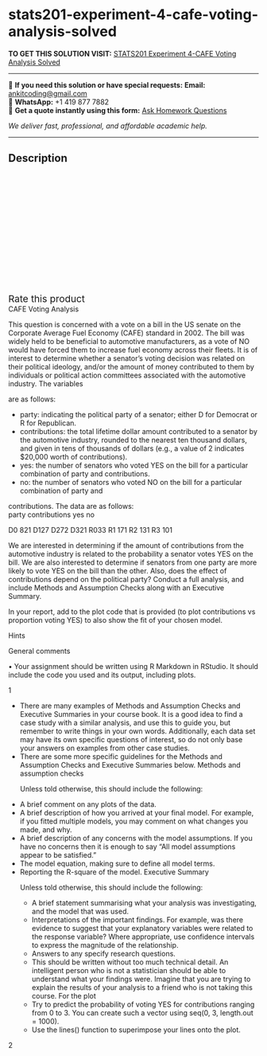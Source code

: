 # stats201-experiment-4-cafe-voting-analysis-solved
**TO GET THIS SOLUTION VISIT:** [STATS201 Experiment 4-CAFE Voting Analysis Solved](https://www.ankitcodinghub.com/product/stats201-experiment-4-cafe-voting-analysis-solved/)


---

📩 **If you need this solution or have special requests:** **Email:** ankitcoding@gmail.com  
📱 **WhatsApp:** +1 419 877 7882  
📄 **Get a quote instantly using this form:** [Ask Homework Questions](https://www.ankitcodinghub.com/services/ask-homework-questions/)

*We deliver fast, professional, and affordable academic help.*

---

<h2>Description</h2>



<div class="kk-star-ratings kksr-auto kksr-align-center kksr-valign-top" data-payload="{&quot;align&quot;:&quot;center&quot;,&quot;id&quot;:&quot;91875&quot;,&quot;slug&quot;:&quot;default&quot;,&quot;valign&quot;:&quot;top&quot;,&quot;ignore&quot;:&quot;&quot;,&quot;reference&quot;:&quot;auto&quot;,&quot;class&quot;:&quot;&quot;,&quot;count&quot;:&quot;0&quot;,&quot;legendonly&quot;:&quot;&quot;,&quot;readonly&quot;:&quot;&quot;,&quot;score&quot;:&quot;0&quot;,&quot;starsonly&quot;:&quot;&quot;,&quot;best&quot;:&quot;5&quot;,&quot;gap&quot;:&quot;4&quot;,&quot;greet&quot;:&quot;Rate this product&quot;,&quot;legend&quot;:&quot;0\/5 - (0 votes)&quot;,&quot;size&quot;:&quot;24&quot;,&quot;title&quot;:&quot;STATS201 Experiment 4-CAFE Voting Analysis Solved&quot;,&quot;width&quot;:&quot;0&quot;,&quot;_legend&quot;:&quot;{score}\/{best} - ({count} {votes})&quot;,&quot;font_factor&quot;:&quot;1.25&quot;}">

<div class="kksr-stars">

<div class="kksr-stars-inactive">
            <div class="kksr-star" data-star="1" style="padding-right: 4px">


<div class="kksr-icon" style="width: 24px; height: 24px;"></div>
        </div>
            <div class="kksr-star" data-star="2" style="padding-right: 4px">


<div class="kksr-icon" style="width: 24px; height: 24px;"></div>
        </div>
            <div class="kksr-star" data-star="3" style="padding-right: 4px">


<div class="kksr-icon" style="width: 24px; height: 24px;"></div>
        </div>
            <div class="kksr-star" data-star="4" style="padding-right: 4px">


<div class="kksr-icon" style="width: 24px; height: 24px;"></div>
        </div>
            <div class="kksr-star" data-star="5" style="padding-right: 4px">


<div class="kksr-icon" style="width: 24px; height: 24px;"></div>
        </div>
    </div>

<div class="kksr-stars-active" style="width: 0px;">
            <div class="kksr-star" style="padding-right: 4px">


<div class="kksr-icon" style="width: 24px; height: 24px;"></div>
        </div>
            <div class="kksr-star" style="padding-right: 4px">


<div class="kksr-icon" style="width: 24px; height: 24px;"></div>
        </div>
            <div class="kksr-star" style="padding-right: 4px">


<div class="kksr-icon" style="width: 24px; height: 24px;"></div>
        </div>
            <div class="kksr-star" style="padding-right: 4px">


<div class="kksr-icon" style="width: 24px; height: 24px;"></div>
        </div>
            <div class="kksr-star" style="padding-right: 4px">


<div class="kksr-icon" style="width: 24px; height: 24px;"></div>
        </div>
    </div>
</div>


<div class="kksr-legend" style="font-size: 19.2px;">
            <span class="kksr-muted">Rate this product</span>
    </div>
    </div>
<div class="page" title="Page 1">
<div class="layoutArea">
<div class="column">
CAFE Voting Analysis

This question is concerned with a vote on a bill in the US senate on the Corporate Average Fuel Economy (CAFE) standard in 2002. The bill was widely held to be beneficial to automotive manufacturers, as a vote of NO would have forced them to increase fuel economy across their fleets. It is of interest to determine whether a senator’s voting decision was related on their political ideology, and/or the amount of money contributed to them by individuals or political action committees associated with the automotive industry. The variables

are as follows:

<ul>
<li>party: indicating the political party of a senator; either D for Democrat or R for Republican.</li>
<li>contributions: the total lifetime dollar amount contributed to a senator by the automotive industry, rounded to the nearest ten thousand dollars, and given in tens of thousands of dollars (e.g., a value of 2
indicates $20,000 worth of contributions).
</li>
<li>yes: the number of senators who voted YES on the bill for a particular combination of party and
contributions.
</li>
<li>no: the number of senators who voted NO on the bill for a particular combination of party and</li>
</ul>
</div>
</div>
<div class="layoutArea">
<div class="column">
contributions. The data are as follows:

</div>
</div>
<div class="layoutArea">
<div class="column">
party contributions yes no

D0 821 D127 D272 D321 R033 R1 171 R2 131 R3 101

</div>
</div>
<div class="layoutArea">
<div class="column">
We are interested in determining if the amount of contributions from the automotive industry is related to the probability a senator votes YES on the bill. We are also interested to determine if senators from one party are more likely to vote YES on the bill than the other. Also, does the effect of contributions depend on the political party? Conduct a full analysis, and include Methods and Assumption Checks along with an Executive Summary.

In your report, add to the plot code that is provided (to plot contributions vs proportion voting YES) to also show the fit of your chosen model.

Hints

General comments

• Your assignment should be written using R Markdown in RStudio. It should include the code you used and its output, including plots.

</div>
</div>
<div class="layoutArea">
<div class="column">
1

</div>
</div>
</div>
<div class="page" title="Page 2">
<div class="layoutArea">
<div class="column">
<ul>
<li>There are many examples of Methods and Assumption Checks and Executive Summaries in your course book. It is a good idea to find a case study with a similar analysis, and use this to guide you, but remember to write things in your own words. Additionally, each data set may have its own specific questions of interest, so do not only base your answers on examples from other case studies.</li>
<li>There are some more specific guidelines for the Methods and Assumption Checks and Executive Summaries below.
Methods and assumption checks

Unless told otherwise, this should include the following:
</li>
</ul>
<ul>
<li>A brief comment on any plots of the data.</li>
<li>A brief description of how you arrived at your final model. For example, if you fitted multiple models, you may comment on what changes you made, and why.</li>
<li>A brief description of any concerns with the model assumptions. If you have no concerns then it is enough to say “All model assumptions appear to be satisfied.”</li>
<li>The model equation, making sure to define all model terms.</li>
<li>Reporting the R-square of the model.
Executive Summary

Unless told otherwise, this should include the following:

<ul>
<li>A brief statement summarising what your analysis was investigating, and the model that was used.</li>
<li>Interpretations of the important findings. For example, was there evidence to suggest that your explanatory variables were related to the response variable? Where appropriate, use confidence intervals to express the magnitude of the relationship.</li>
<li>Answers to any specify research questions.</li>
<li>This should be written without too much technical detail. An intelligent person who is not a statistician should be able to understand what your findings were. Imagine that you are trying to explain the results of your analysis to a friend who is not taking this course.
For the plot
</li>
</ul>
<ul>
<li>Try to predict the probability of voting YES for contributions ranging from 0 to 3. You can create such a vector using seq(0, 3, length.out = 1000).</li>
<li>Use the lines() function to superimpose your lines onto the plot.</li>
</ul>
</li>
</ul>
</div>
</div>
<div class="layoutArea">
<div class="column">
2

</div>
</div>
</div>
